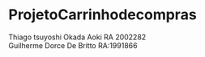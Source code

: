 # ProjetoCarrinhodecompras
Thiago tsuyoshi Okada Aoki RA 2002282<br>
Guilherme Dorce De Britto RA:1991866<br>


